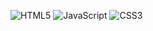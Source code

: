 ![HTML5](https://cdn.jsdelivr.net/gh/devicons/devicon/icons/html5/html5-original.svg)
![JavaScript](https://cdn.jsdelivr.net/gh/devicons/devicon/icons/javascript/javascript-original.svg)
![CSS3](https://cdn.jsdelivr.net/gh/devicons/devicon/icons/css3/css3-original.svg)
